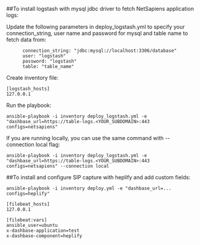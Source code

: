 ##To install logstash with mysql jdbc driver to fetch NetSapiens application logs:


Update the following parameters in deploy_logstash.yml to specify your connection_string, user name and password for mysql and table name to fetch data from:
```
      connection_string: "jdbc:mysql://localhost:3306/database"
      user: "logstash"
      password: "logstash"
      table: "table_name"
```
Create inventory file:

```
[logstash_hosts]
127.0.0.1
```

Run the playbook:

```
ansible-playbook -i inventory deploy_logstash.yml -e "dashbase_url=https://table-logs.<YOUR_SUBDOMAIN>:443 configs=netsapiens"
```

If you are running locally, you can use the same command with --connection local flag:
```
ansible-playbook -i inventory deploy_logstash.yml -e "dashbase_url=https://table-logs.<YOUR_SUBDOMAIN>:443 configs=netsapiens" --connection local
```


##To install and configure SIP capture with heplify and add custom fields:

```
ansible-playbook -i inventory deploy.yml -e "dashbase_url=... configs=heplify"
```

```
[filebeat_hosts]
127.0.0.1

[filebeat:vars]
ansible_user=ubuntu
x-dashbase-application=test
x-dashbase-component=heplify
```
